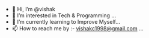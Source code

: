 - 👋 Hi, I’m @vishak
- 👀 I’m interested in Tech & Programming ...
- 🌱 I’m currently learning to Improve Myself...
- 📫 How to reach me by :- vishakc1998@gmail.com ...

<!---
Vishak is a ✨ special ✨ repository because its `README.md` (this file) appears on your GitHub profile.
You can click the Preview link to take a look at your changes.
--->
